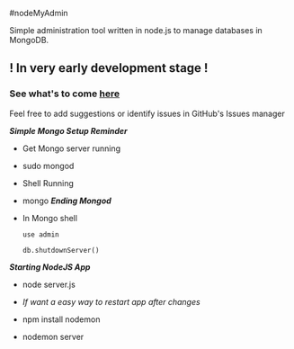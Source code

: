 #nodeMyAdmin

Simple administration tool written in node.js to manage databases in MongoDB.

## ! In very early development stage ! ##

### See what's to come [here](https://trello.com/b/Fsn54yaG/nodemyadmin) ###

Feel free to add suggestions or identify issues in GitHub's Issues manager

__*Simple Mongo Setup Reminder*__

* Get Mongo server running
 * sudo mongod

* Shell Running
 * mongo
__*Ending Mongod*__

* In Mongo shell

  `use admin`
  
  `db.shutdownServer()`

__*Starting NodeJS App*__

* node server.js

* *If want a easy way to restart app after changes*

* npm install nodemon

* nodemon server
